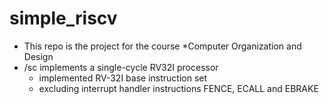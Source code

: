 # simple_riscv

- This repo is the project for the course *Computer Organization and Design
- /sc implements a single-cycle RV32I processor
  - implemented RV-32I base instruction set
  - excluding interrupt handler instructions FENCE, ECALL and EBRAKE

